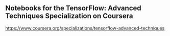 ## Notebooks for the TensorFlow: Advanced Techniques Specialization on Coursera
https://www.coursera.org/specializations/tensorflow-advanced-techniques
